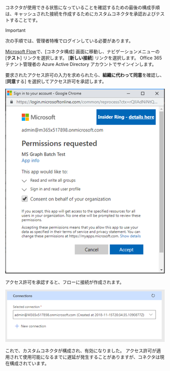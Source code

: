 <!-- markdownlint-disable MD002 MD041 -->

コネクタが使用できる状態になっていることを確認するための最後の構成手順は、キャッシュされた接続を作成するためにカスタムコネクタを承認およびテストすることです。

> [!IMPORTANT]
> 次の手順では、管理者特権でログインしている必要があります。

[Microsoft Flow](https://flow.microsoft.com)で、[コネクタ構成] 画面に移動し、ナビゲーションメニューの [**テスト**] リンクを選択します。 [**新しい接続**] リンクを選択します。 Office 365 テナント管理者の Azure Active Directory アカウントでサインインします。

要求されたアクセス許可の入力を求められたら、**組織に代わって同意**を確認し、[**同意**する] を選択してアクセス許可を承認します。

![アクセス許可のプロンプトのスクリーンショット](./images/flow-conn8.png)

アクセス許可を承認すると、フローに接続が作成されます。

![Microsoft Flow で作成された接続のスクリーンショット](./images/flow-conn9.png)

これで、カスタムコネクタが構成され、有効になりました。 アクセス許可が適用されて使用可能になるまでに遅延が発生することがありますが、コネクタは現在構成されています。